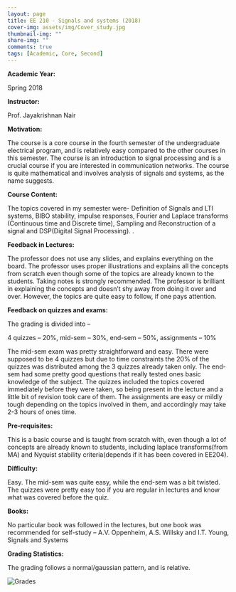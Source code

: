 ```yaml
---
layout: page
title: EE 210 - Signals and systems (2018)
cover-img: assets/img/Cover_study.jpg
thumbnail-img: ""
share-img: ""
comments: true
tags: [Academic, Core, Second]
---
```




**Academic Year:** 

Spring 2018

**Instructor:**

 Prof. Jayakrishnan Nair 

**Motivation:**

The course is a core course in the fourth semester of the undergraduate electrical program, and is relatively easy compared to the other courses in this semester. The course is an introduction to signal processing and is a crucial course if you are interested in communication networks. The course is quite mathematical and involves analysis of signals and systems, as the name suggests.

**Course Content:**

The topics covered in my semester were- Definition of Signals and LTI systems, BIBO stability, impulse responses, Fourier and Laplace transforms (Continuous time and Discrete time), Sampling and Reconstruction of a signal and DSP(Digital Signal Processing). .

**Feedback in Lectures:**

The professor does not use any slides, and explains everything on the board. The professor uses proper illustrations and explains all the concepts from scratch even though some of the topics are already known to the students. Taking notes is strongly recommended. The professor is brilliant in explaining the concepts and doesn’t shy away from doing it over and over. However, the topics are quite easy to follow, if one pays attention.

**Feedback on quizzes and exams:**

The grading is divided into –

4 quizzes – 20%, mid-sem – 30%, end-sem – 50%, assignments – 10%

The mid-sem exam was pretty straightforward and easy. There were supposed to be 4 quizzes but due to time constraints the 20% of the quizzes was distributed among the 3 quizzes already taken only. The end-sem had some pretty good questions that really tested ones basic knowledge of the subject. The quizzes included the topics covered immediately before they were taken, so being present in the lecture and a little bit of revision took care of them. The assignments are easy or mildly tough depending on the topics involved in them, and accordingly may take 2-3 hours of ones time.

**Pre-requisites:**

This is a basic course and is taught from scratch with, even though a lot of concepts are already known to students, including laplace transforms(from MA) and Nyquist stability criteria(depends if it has been covered in EE204).

**Difficulty:**

Easy. The mid-sem was quite easy, while the end-sem was a bit twisted. The quizzes were pretty easy too if you are regular in lectures and know what was covered before the quiz.

**Books:**

No particular book was followed in the lectures, but one book was recommended for self-study – A.V. Oppenheim, A.S. Willsky and I.T. Young, Signals and Systems

**Grading Statistics:**

 

The grading follows a normal/gaussian pattern, and is relative.

 ![Grades](EE-210-grades.png)

